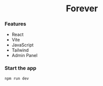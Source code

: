 <h1 align="center">Forever</h1>

<h3>Features</h3>

- React
- Vite
- JavaScript
- Tailwind
- Admin Panel

### Start the app

```shell
npm run dev
```
